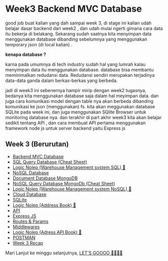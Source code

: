 # Week3 Backend MVC Database
good job buat kalian yang dah sampai week 3, di stage ini kalian udah belajar dasar backend dari week2 , dan udah mulai ngerti gimana cara data itu bekerja di belakang. Sekarang sudah saatnya kita menyimpan data menggunakan database dibanding sebelumnya yang menggunakan temporary json (di local kalian) .

**kenapa database ?**

karna pada umumnya di tech industry sudah hal yang lumrah kalau menyimpan data itu menggunakan database. database bisa membantu meminimalkan redudansi data. Redudansi sendiri merupakan terjadinya data-data ganda dalam berkas-berkas yang berbeda. 

jadi di week3 ini sebenernya hampir mirip dengan week2 tugasnya, bedanya kita menggunakan database saja dalam hal meyimpan data. dan juga cara komunikasi model dengan table nya akan berbeda dibanding komunikasi ke json (menggunakan) fs.
kita akan meggunakan database SQLite pada week ini, dan juga menggunakan SQlite Browser untuk monitoring database nya. dan terakhir di part akhir week3 kita akan belajar sedikit tentang API , dan cara membuat API pertama menggunakan framework node js untuk server backend yaitu Express js

## Week 3 (Berurutan) 
- [Backend MVC Database](https://github.com/RPN-Phase-1/Week3-Backend-MVC-Database/blob/main/study_material/backend-mvc-database.md)
- [SQL Query Database (Cheat Sheet) ](https://github.com/RPN-Phase-1/Week3-Backend-MVC-Database/blob/main/study_material/sql-query-database.md)
- [Logic Nolep (Warehouse Management system SQL) :exploding_head: ](https://github.com/RPN-Phase-1/Week3-Backend-MVC-Database/blob/main/logic_nolep/warehouse-system-sql.md)
- [NoSQL Database ](https://github.com/RPN-Phase-1/Week3-Backend-MVC-Database/blob/main/study_material/nosql-database.md)
- [Document Database MongoDB](https://github.com/RPN-Phase-1/Week3-Backend-MVC-Database/blob/main/study_material/document-db-mongo.md)
- [NoSQL Query Database MongoDb (Cheat Sheet) ]()
- [Logic Nolep (Warehouse Management system NoSQL) :exploding_head:]()
- [Cloud Database](https://github.com/RPN-Phase-1/Week3-Backend-MVC-Database/blob/main/study_material/cloud-database.md)
- [SQLite](https://github.com/RPN-Phase-1/Week3-Backend-MVC-Database/blob/main/study_material/sqlite.md)
- [Logic Nolep (Address Book) :exploding_head: ](https://github.com/RPN-Phase-1/Week3-Backend-MVC-Database/blob/main/logic_nolep/ln-address-book.md)
- [API](https://github.com/RPN-Phase-1/Week3-Backend-MVC-Database/blob/main/study_material/API.md)
- [Express JS](https://github.com/RPN-Phase-1/Week3-Backend-MVC-Database/blob/main/study_material/express.md)
- [Routes & Params](https://github.com/RPN-Phase-1/Week3-Backend-MVC-Database/blob/main/study_material/routes-and-params.md)
- [Middlewares](https://github.com/RPN-Phase-1/Week3-Backend-MVC-Database/blob/main/study_material/middleware.md)
- [Logic Nolep (Adress API Book) :exploding_head: ](https://github.com/RPN-Phase-1/Week3-Backend-MVC-Database/blob/main/logic_nolep/ln-address-book-api.md)
- [POSTMAN](https://github.com/RPN-Phase-1/Week3-Backend-MVC-Database/blob/main/study_material/postman.md)
- [Week 3 Recap](https://github.com/RPN-Phase-1/Week3-Backend-MVC-Database/blob/main/study_material/week3-recap.md)

Mari Lanjut ke minggu selanjutnya, [LET'S GOOOO :rocket::rocket::rocket::rocket: ](https://github.com/RPN-Phase-1/Week4-Backend-Server-API)
